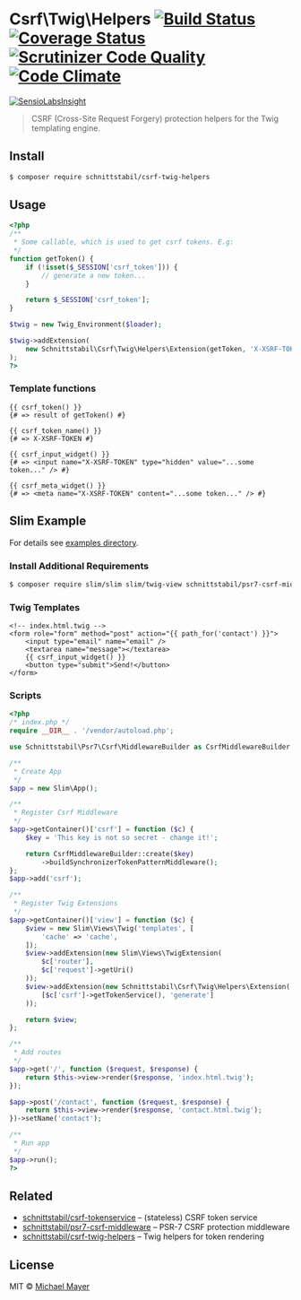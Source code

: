 # Csrf\Twig\Helpers [![Build Status](https://travis-ci.org/schnittstabil/csrf-twig-helpers.svg?branch=master)](https://travis-ci.org/schnittstabil/csrf-twig-helpers) [![Coverage Status](https://coveralls.io/repos/github/schnittstabil/csrf-twig-helpers/badge.svg?branch=master)](https://coveralls.io/github/schnittstabil/csrf-twig-helpers?branch=master) [![Scrutinizer Code Quality](https://scrutinizer-ci.com/g/schnittstabil/csrf-twig-helpers/badges/quality-score.png?b=master)](https://scrutinizer-ci.com/g/schnittstabil/csrf-twig-helpers/?branch=master) [![Code Climate](https://codeclimate.com/github/schnittstabil/csrf-twig-helpers/badges/gpa.svg)](https://codeclimate.com/github/schnittstabil/csrf-twig-helpers)

[![SensioLabsInsight](https://insight.sensiolabs.com/projects/46f79541-4627-48f9-bb9a-92c4f90d02f3/big.png)](https://insight.sensiolabs.com/projects/46f79541-4627-48f9-bb9a-92c4f90d02f3)

> CSRF (Cross-Site Request Forgery) protection helpers for the Twig templating engine.


## Install

```sh
$ composer require schnittstabil/csrf-twig-helpers
```


## Usage

```php
<?php
/**
 * Some callable, which is used to get csrf tokens. E.g:
 */
function getToken() {
    if (!isset($_SESSION['csrf_token'])) {
        // generate a new token...
    }

    return $_SESSION['csrf_token'];
}

$twig = new Twig_Environment($loader);

$twig->addExtension(
    new Schnittstabil\Csrf\Twig\Helpers\Extension(getToken, 'X-XSRF-TOKEN')
);
?>
```

### Template functions
```twig
{{ csrf_token() }}
{# => result of getToken() #}

{{ csrf_token_name() }}
{# => X-XSRF-TOKEN #}

{{ csrf_input_widget() }}
{# => <input name="X-XSRF-TOKEN" type="hidden" value="...some token..." /> #}

{{ csrf_meta_widget() }}
{# => <meta name="X-XSRF-TOKEN" content="...some token..." /> #}
```

## Slim Example

For details see [examples directory](examples/).

### Install Additional Requirements

```sh
$ composer require slim/slim slim/twig-view schnittstabil/psr7-csrf-middleware
```

### Twig Templates

```twig
<!-- index.html.twig -->
<form role="form" method="post" action="{{ path_for('contact') }}">
    <input type="email" name="email" />
    <textarea name="message"></textarea>
    {{ csrf_input_widget() }}
    <button type="submit">Send!</button>
</form>
```

### Scripts

```php
<?php
/* index.php */
require __DIR__ . '/vendor/autoload.php';

use Schnittstabil\Psr7\Csrf\MiddlewareBuilder as CsrfMiddlewareBuilder;

/**
 * Create App
 */
$app = new Slim\App();

/**
 * Register Csrf Middleware
 */
$app->getContainer()['csrf'] = function ($c) {
    $key = 'This key is not so secret - change it!';

    return CsrfMiddlewareBuilder::create($key)
        ->buildSynchronizerTokenPatternMiddleware();
};
$app->add('csrf');

/**
 * Register Twig Extensions
 */
$app->getContainer()['view'] = function ($c) {
    $view = new Slim\Views\Twig('templates', [
        'cache' => 'cache',
    ]);
    $view->addExtension(new Slim\Views\TwigExtension(
        $c['router'],
        $c['request']->getUri()
    ));
    $view->addExtension(new Schnittstabil\Csrf\Twig\Helpers\Extension(
        [$c['csrf']->getTokenService(), 'generate']
    ));

    return $view;
};

/**
 * Add routes
 */
$app->get('/', function ($request, $response) {
    return $this->view->render($response, 'index.html.twig');
});

$app->post('/contact', function ($request, $response) {
    return $this->view->render($response, 'contact.html.twig');
})->setName('contact');

/**
 * Run app
 */
$app->run();
?>
```


## Related

* [schnittstabil/csrf-tokenservice](https://github.com/schnittstabil/csrf-tokenservice) – (stateless) CSRF token service
* [schnittstabil/psr7-csrf-middleware](https://github.com/schnittstabil/psr7-csrf-middleware) – PSR-7 CSRF protection middleware
* [schnittstabil/csrf-twig-helpers](https://github.com/schnittstabil/csrf-twig-helpers) – Twig helpers for token rendering


## License

MIT © [Michael Mayer](http://schnittstabil.de)
